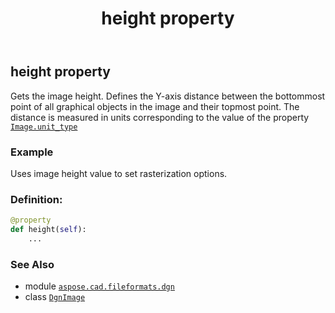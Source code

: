 ﻿---
title: height property
second_title: Aspose.CAD for Python via .NET API References
description: 
type: docs
weight: 180
url: /python-net/aspose.cad.fileformats.dgn/dgnimage/height/
is_root: false
---

## height property


Gets the image height.
Defines the Y-axis distance between the bottommost point of all graphical objects in the image and their topmost point.
The distance is measured in units corresponding to the value of the property [`Image.unit_type`](/cad/python-net/aspose.cad/image#unit_type)

### Example 


Uses image height value to set rasterization options.
### Definition:
```python
@property
def height(self):
    ...
```

### See Also
* module [`aspose.cad.fileformats.dgn`](../../)
* class [`DgnImage`](/cad/python-net/aspose.cad.fileformats.dgn/dgnimage)
